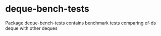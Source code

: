# deque-bench-tests
Package deque-bench-tests contains benchmark tests comparing ef-ds deque with other deques
